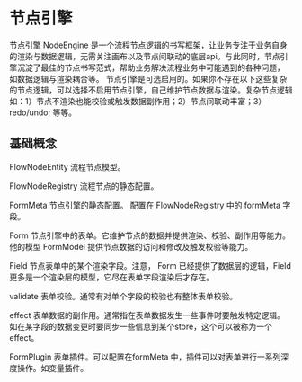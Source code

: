 # 节点引擎

节点引擎 NodeEngine 是一个流程节点逻辑的书写框架，让业务专注于业务自身的渲染与数据逻辑，无需关注画布以及节点间联动的底层api。与此同时，节点引擎沉淀了最佳的节点书写范式，帮助业务解决流程业务中可能遇到的各种问题， 如数据逻辑与渲染耦合等。
节点引擎是可选启用的。如果你不存在以下这些复杂的节点逻辑，可以选择不启用节点引擎，自己维护节点数据与渲染。复杂节点逻辑如：1）节点不渲染也能校验或触发数据副作用；2）节点间联动丰富；3）redo/undo; 等等。

## 基础概念

FlowNodeEntity
流程节点模型。

FlowNodeRegistry
流程节点的静态配置。

FormMeta
节点引擎的静态配置。 配置在 FlowNodeRegistry 中的 formMeta 字段。

Form
节点引擎中的表单。它维护节点的数据并提供渲染、校验、副作用等能力。他的模型 FormModel 提供节点数据的访问和修改及触发校验等能力。

Field
节点表单中的某个渲染字段。注意， Form 已经提供了数据层的逻辑，Field 更多是一个渲染层的模型，它尽在表单字段渲染后才存在。

validate
表单校验。通常有对单个字段的校验也有整体表单校验。

effect
表单数据的副作用。通常指在表单数据发生一些事件时要触发特定逻辑。 如在某字段的数据变更时要同步一些信息到某个store，这个可以被称为一个effect。

FormPlugin
表单插件。可以配置在formMeta 中，插件可以对表单进行一系列深度操作。如变量插件。
